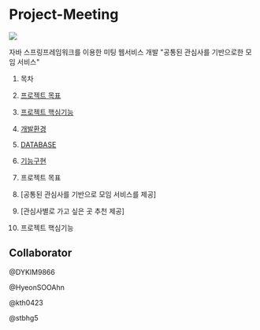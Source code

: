 # Project-Meeting
<img src="logo.bmp">

자바 스프링프레임워크를 이용한 미팅 웹서비스 개발
"공통된 관심사를 기반으로한 모임 서비스"


1. 목차
  1. [프로젝트 목표](#프로젝트-목표)
  2. [프로젝트 핵심기능](#프로젝트-핵심기능)
  3. [개발환경](#개발환경)
  4. [DATABASE](#database)
  5. [기능구현](#기능구현)

2. 프로젝트 목표
  1. [공통된 관심사를 기반으로 모임 서비스를 제공]
  2. [관심사별로 가고 싶은 곳 추천 제공]

3. 프로젝트 핵심기능
  



## Collaborator
@DYKIM9866<br>

@HyeonSOOAhn<br>

@kth0423<br>

@stbhg5<br>



